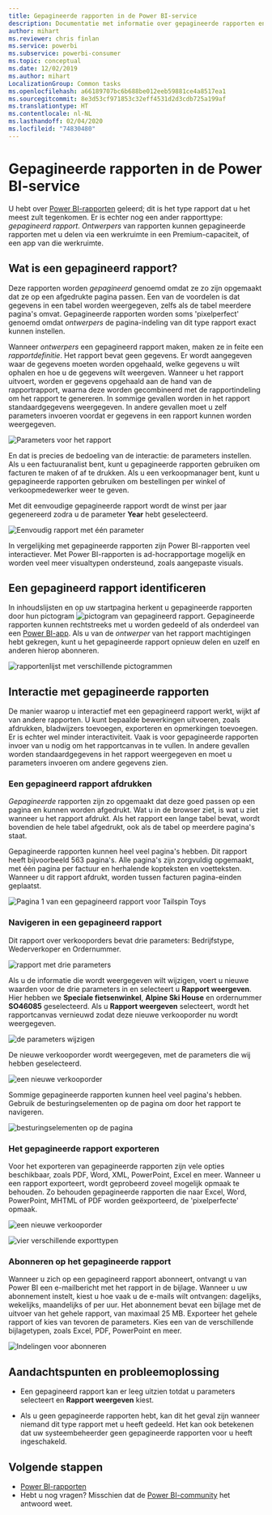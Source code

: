 ```yaml
---
title: Gepagineerde rapporten in de Power BI-service
description: Documentatie met informatie over gepagineerde rapporten en de weergave daarvan in de Power BI-service
author: mihart
ms.reviewer: chris finlan
ms.service: powerbi
ms.subservice: powerbi-consumer
ms.topic: conceptual
ms.date: 12/02/2019
ms.author: mihart
LocalizationGroup: Common tasks
ms.openlocfilehash: a66189707bc6b688be012eeb59881ce4a8517ea1
ms.sourcegitcommit: 8e3d53cf971853c32eff4531d2d3cdb725a199af
ms.translationtype: HT
ms.contentlocale: nl-NL
ms.lasthandoff: 02/04/2020
ms.locfileid: "74830480"
---
```

# <a name="paginated-reports-in-the-power-bi-service"></a>Gepagineerde rapporten in de Power BI-service
U hebt over [Power BI-rapporten](end-user-reports.md) geleerd; dit is het type rapport dat u het meest zult tegenkomen. Er is echter nog een ander rapporttype: *gepagineerd rapport*. *Ontwerpers* van rapporten kunnen gepagineerde rapporten met u delen via een werkruimte in een Premium-capaciteit, of een app van die werkruimte. 

## <a name="what-is-a-paginated-report"></a>Wat is een gepagineerd rapport?

Deze rapporten worden *gepagineerd* genoemd omdat ze zo zijn opgemaakt dat ze op een afgedrukte pagina passen. Een van de voordelen is dat gegevens in een tabel worden weergegeven, zelfs als de tabel meerdere pagina's omvat. Gepagineerde rapporten worden soms 'pixelperfect' genoemd omdat *ontwerpers* de pagina-indeling van dit type rapport exact kunnen instellen.

Wanneer *ontwerpers* een gepagineerd rapport maken, maken ze in feite een *rapportdefinitie*. Het rapport bevat geen gegevens. Er wordt aangegeven waar de gegevens moeten worden opgehaald, welke gegevens u wilt ophalen en hoe u de gegevens wilt weergeven. Wanneer u het rapport uitvoert, worden er gegevens opgehaald aan de hand van de rapportrapport, waarna deze worden gecombineerd met de rapportindeling om het rapport te genereren. In sommige gevallen worden in het rapport standaardgegevens weergegeven. In andere gevallen moet u zelf parameters invoeren voordat er gegevens in een rapport kunnen worden weergegeven. 

   ![Parameters voor het rapport](./media/end-user-paginated-report/power-bi-report-parameters.png)

En dat is precies de bedoeling van de interactie: de parameters instellen. Als u een factuuranalist bent, kunt u gepagineerde rapporten gebruiken om facturen te maken of af te drukken. Als u een verkoopmanager bent, kunt u gepagineerde rapporten gebruiken om bestellingen per winkel of verkoopmedewerker weer te geven. 

Met dit eenvoudige gepagineerde rapport wordt de winst per jaar gegenereerd zodra u de parameter **Year** hebt geselecteerd. 

![Eenvoudig rapport met één parameter](./media/end-user-paginated-report/power-bi-report-simple.png)

In vergelijking met gepagineerde rapporten zijn Power BI-rapporten veel interactiever. Met Power BI-rapporten is ad-hocrapportage mogelijk en worden veel meer visualtypen ondersteund, zoals aangepaste visuals.

## <a name="identify-a-paginated-report"></a>Een gepagineerd rapport identificeren

In inhoudslijsten en op uw startpagina herkent u gepagineerde rapporten door hun pictogram ![pictogram van gepagineerd rapport](media/end-user-paginated-report/power-bi-report-icon.png).  Gepagineerde rapporten kunnen rechtstreeks met u worden gedeeld of als onderdeel van een [Power BI-app](end-user-apps.md). Als u van de *ontwerper* van het rapport machtigingen hebt gekregen, kunt u het gepagineerde rapport opnieuw delen en uzelf en anderen hierop abonneren.

![rapportenlijst met verschillende pictogrammen](./media/end-user-paginated-report/power-bi-report-list.png)

## <a name="interact-with-a-paginated-report"></a>Interactie met gepagineerde rapporten

De manier waarop u interactief met een gepagineerd rapport werkt, wijkt af van andere rapporten. U kunt bepaalde bewerkingen uitvoeren, zoals afdrukken, bladwijzers toevoegen, exporteren en opmerkingen toevoegen. Er is echter wel minder interactiviteit. Vaak is voor gepagineerde rapporten invoer van u nodig om het rapportcanvas in te vullen.  In andere gevallen worden standaardgegevens in het rapport weergegeven en moet u parameters invoeren om andere gegevens zien.

### <a name="print-a-paginated-report"></a>Een gepagineerd rapport afdrukken

*Gepagineerde* rapporten zijn zo opgemaakt dat deze goed passen op een pagina en kunnen worden afgedrukt. Wat u in de browser ziet, is wat u ziet wanneer u het rapport afdrukt. Als het rapport een lange tabel bevat, wordt bovendien de hele tabel afgedrukt, ook als de tabel op meerdere pagina's staat. 

Gepagineerde rapporten kunnen heel veel pagina's hebben. Dit rapport heeft bijvoorbeeld 563 pagina's. Alle pagina's zijn zorgvuldig opgemaakt, met één pagina per factuur en herhalende kopteksten en voetteksten. Wanneer u dit rapport afdrukt, worden tussen facturen pagina-einden geplaatst.

   ![Pagina 1 van een gepagineerd rapport voor Tailspin Toys](./media/end-user-paginated-report/power-bi-paginated-500.png)


### <a name="navigate-the-paginated-report"></a>Navigeren in een gepagineerd rapport

Dit rapport over verkooporders bevat drie parameters: Bedrijfstype, Wederverkoper en Ordernummer. 

![rapport met drie parameters](./media/end-user-paginated-report/power-bi-parameter.png)

Als u de informatie die wordt weergegeven wilt wijzigen, voert u nieuwe waarden voor de drie parameters in en selecteert u **Rapport weergeven**. Hier hebben we **Speciale fietsenwinkel**, **Alpine Ski House** en ordernummer **SO46085** geselecteerd. Als u **Rapport weergeven** selecteert, wordt het rapportcanvas vernieuwd zodat deze nieuwe verkooporder nu wordt weergegeven.

![de parameters wijzigen](./media/end-user-paginated-report/power-bi-order.png)

De nieuwe verkooporder wordt weergegeven, met de parameters die wij hebben geselecteerd. 

![een nieuwe verkooporder](./media/end-user-paginated-report/power-bi-new-order.png)

Sommige gepagineerde rapporten kunnen heel veel pagina's hebben.  Gebruik de besturingselementen op de pagina om door het rapport te navigeren. 

![besturingselementen op de pagina](./media/end-user-paginated-report/power-bi-page.png)

### <a name="export-the-paginated-report"></a>Het gepagineerde rapport exporteren
Voor het exporteren van gepagineerde rapporten zijn vele opties beschikbaar, zoals PDF, Word, XML, PowerPoint, Excel en meer. Wanneer u een rapport exporteert, wordt geprobeerd zoveel mogelijk opmaak te behouden. Zo behouden gepagineerde rapporten die naar Excel, Word, PowerPoint, MHTML of PDF worden geëxporteerd, de 'pixelperfecte' opmaak. 

![een nieuwe verkooporder](./media/end-user-paginated-report/power-bi-exporting.png)

![vier verschillende exporttypen](./media/end-user-paginated-report/power-bi-four.png)

### <a name="subscribe-to-the-paginated-report"></a>Abonneren op het gepagineerde rapport
Wanneer u zich op een gepagineerd rapport abonneert, ontvangt u van Power BI een e-mailbericht met het rapport in de bijlage. Wanneer u uw abonnement instelt, kiest u hoe vaak u de e-mails wilt ontvangen: dagelijks, wekelijks, maandelijks of per uur. Het abonnement bevat een bijlage met de uitvoer van het gehele rapport, van maximaal 25 MB. Exporteer het gehele rapport of kies van tevoren de parameters. Kies een van de verschillende bijlagetypen, zoals Excel, PDF, PowerPoint en meer.  

![Indelingen voor abonneren](./media/end-user-paginated-report/power-bi-export-list.png)

## <a name="considerations-and-troubleshooting"></a>Aandachtspunten en probleemoplossing

- Een gepagineerd rapport kan er leeg uitzien totdat u parameters selecteert en **Rapport weergeven** kiest.

- Als u geen gepagineerde rapporten hebt, kan dit het geval zijn wanneer niemand dit type rapport met u heeft gedeeld. Het kan ook betekenen dat uw systeembeheerder geen gepagineerde rapporten voor u heeft ingeschakeld. 

 

## <a name="next-steps"></a>Volgende stappen
- [Power BI-rapporten](end-user-reports.md)
- Hebt u nog vragen? Misschien dat de [Power BI-community](https://community.powerbi.com/) het antwoord weet.

